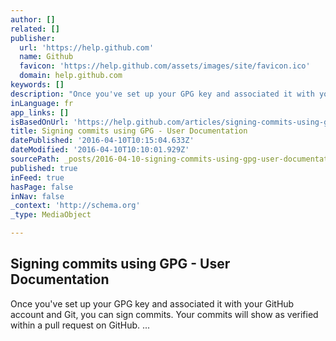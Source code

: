 ```yaml
---
author: []
related: []
publisher:
  url: 'https://help.github.com'
  name: Github
  favicon: 'https://help.github.com/assets/images/site/favicon.ico'
  domain: help.github.com
keywords: []
description: "Once you've set up your GPG key and associated it with your GitHub account and Git, you can sign commits. Your commits will show as verified within a pull request on GitHub. ..."
inLanguage: fr
app_links: []
isBasedOnUrl: 'https://help.github.com/articles/signing-commits-using-gpg/'
title: Signing commits using GPG - User Documentation
datePublished: '2016-04-10T10:15:04.633Z'
dateModified: '2016-04-10T10:10:01.929Z'
sourcePath: _posts/2016-04-10-signing-commits-using-gpg-user-documentation.md
published: true
inFeed: true
hasPage: false
inNav: false
_context: 'http://schema.org'
_type: MediaObject

---
```

<article style=""><h1>Signing commits using GPG - User Documentation</h1><p>Once you've set up your GPG key and associated it with your GitHub account and Git, you can sign commits. Your commits will show as verified within a pull request on GitHub. ...</p></article>